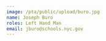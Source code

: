 ```yaml
---
image: /pta/public/upload/buro.jpg
name: Joseph Buro
roles: Left Hand Man
email: jburo@schools.nyc.gov
---
```

